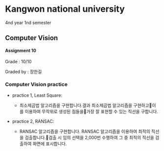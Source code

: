 # Kangwon national university

4nd year 1nd semester

## Computer Vision
#### Assignment 10
Grade : 10/10

Graded by	: 장한길

### Computer Vision practice

- practice 1, Least Square:
  * 최소제곱법 알고리즘을 구현합니다.결과
  최소제곱법 알고리즘을 구현하고이를 이용하여 무작위로 생성된 점들을가장 잘 표현할 수 있는 직선을 구합니다.

- practice 2, RANSAC:
  * RANSAC 알고리즘을 구현합니다.
  RANSAC 알고리즘을 이용하여 최적의 직선을 검출합니다.검출 시 임의 선택을 2,000번 수행하여 그 중 최적의 직선을 검출하여 화면에 표시합니다.
  